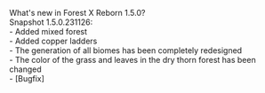 What's new in Forest X Reborn 1.5.0?<br />
Snapshot 1.5.0.231126:
<br /> - Added mixed forest
<br /> - Added copper ladders
<br /> - The generation of all biomes has been completely redesigned
<br /> - The color of the grass and leaves in the dry thorn forest has been changed
<br /> - [Bugfix] 